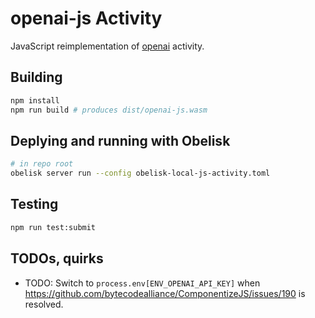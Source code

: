 # openai-js Activity

JavaScript reimplementation of [openai](../openai/) activity.

## Building
```sh
npm install
npm run build # produces dist/openai-js.wasm
```

## Deplying and running with Obelisk
```sh
# in repo root
obelisk server run --config obelisk-local-js-activity.toml
```

## Testing
```sh
npm run test:submit
```

## TODOs, quirks

* TODO: Switch to `process.env[ENV_OPENAI_API_KEY]` when https://github.com/bytecodealliance/ComponentizeJS/issues/190 is resolved.
